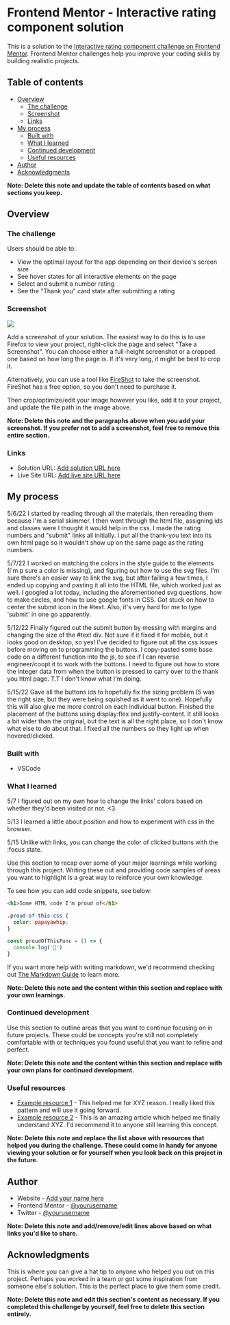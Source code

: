 # Frontend Mentor - Interactive rating component solution

This is a solution to the [Interactive rating component challenge on Frontend Mentor](https://www.frontendmentor.io/challenges/interactive-rating-component-koxpeBUmI). Frontend Mentor challenges help you improve your coding skills by building realistic projects. 

## Table of contents

- [Overview](#overview)
  - [The challenge](#the-challenge)
  - [Screenshot](#screenshot)
  - [Links](#links)
- [My process](#my-process)
  - [Built with](#built-with)
  - [What I learned](#what-i-learned)
  - [Continued development](#continued-development)
  - [Useful resources](#useful-resources)
- [Author](#author)
- [Acknowledgments](#acknowledgments)

**Note: Delete this note and update the table of contents based on what sections you keep.**

## Overview

### The challenge

Users should be able to:

- View the optimal layout for the app depending on their device's screen size
- See hover states for all interactive elements on the page
- Select and submit a number rating
- See the "Thank you" card state after submitting a rating

### Screenshot

![](./screenshot.jpg)

Add a screenshot of your solution. The easiest way to do this is to use Firefox to view your project, right-click the page and select "Take a Screenshot". You can choose either a full-height screenshot or a cropped one based on how long the page is. If it's very long, it might be best to crop it.

Alternatively, you can use a tool like [FireShot](https://getfireshot.com/) to take the screenshot. FireShot has a free option, so you don't need to purchase it. 

Then crop/optimize/edit your image however you like, add it to your project, and update the file path in the image above.

**Note: Delete this note and the paragraphs above when you add your screenshot. If you prefer not to add a screenshot, feel free to remove this entire section.**

### Links

- Solution URL: [Add solution URL here](https://your-solution-url.com)
- Live Site URL: [Add live site URL here](https://your-live-site-url.com)

## My process
5/6/22
  I started by reading through all the materials, then rereading them because I'm a serial skimmer.
  I then went through the html file, assigning ids and classes were I thought it would help in the css. I made the rating numbers and "submit" links all <buttons> initially.
  I put all the thank-you text into its own html page so it wouldn't show up on the same page as the rating numbers.

5/7/22
  I worked on matching the colors in the style guide to the elements (I'm p sure a color is missing), and figuring out how to use the svg files. I'm sure there's an easier way to link the svg, but after failing a few times, I ended up copying and pasting it all into the HTML file, which worked just as well.
  I googled a lot today, including the aforementioned svg questions, how to make circles, and how to use google fonts in CSS.
  Got stuck on how to center the submit icon in the #text. Also, it's very hard for me to type 'submit' in one go apparently.

5/12/22
  Finally figured out the submit button by messing with margins and changing the size of the #text div. Not sure if it fixed it for mobile, but it looks good on desktop, so yes!
  I've decided to figure out all the css issues before moving on to programming the buttons.
  I copy-pasted some base code on a different function into the js, to see if I can reverse engineer/coopt it to work with the buttons.
  I need to figure out how to store the integer data from when the button is pressed to carry over to the thank you html page. T.T
  I don't know what I'm doing.

5/15/22
  Gave all the buttons ids to hopefully fix the sizing problem (5 was the right size, but they were being squished as it went to one). Hopefully this will also give me more control on each individual button.
  Finished the placement of the buttons using display:flex and justify-content. It still looks a bit wider than the original, but the text is all the right place, so I don't know what else to do about that.
  I fixed all the numbers so they light up when hovered/clicked.

### Built with

- VSCode


### What I learned

5/7 I figured out on my own how to change the links' colors based on whether they'd been visited or not. <3

5/13 I learned a little about position and how to experiment with css in the browser.

5/15 Unlike with links, you can change the color of clicked buttons with the :focus state.

Use this section to recap over some of your major learnings while working through this project. Writing these out and providing code samples of areas you want to highlight is a great way to reinforce your own knowledge.

To see how you can add code snippets, see below:

```html
<h1>Some HTML code I'm proud of</h1>
```
```css
.proud-of-this-css {
  color: papayawhip;
}
```
```js
const proudOfThisFunc = () => {
  console.log('🎉')
}
```

If you want more help with writing markdown, we'd recommend checking out [The Markdown Guide](https://www.markdownguide.org/) to learn more.

**Note: Delete this note and the content within this section and replace with your own learnings.**

### Continued development

Use this section to outline areas that you want to continue focusing on in future projects. These could be concepts you're still not completely comfortable with or techniques you found useful that you want to refine and perfect.

**Note: Delete this note and the content within this section and replace with your own plans for continued development.**

### Useful resources

- [Example resource 1](https://www.example.com) - This helped me for XYZ reason. I really liked this pattern and will use it going forward.
- [Example resource 2](https://www.example.com) - This is an amazing article which helped me finally understand XYZ. I'd recommend it to anyone still learning this concept.

**Note: Delete this note and replace the list above with resources that helped you during the challenge. These could come in handy for anyone viewing your solution or for yourself when you look back on this project in the future.**

## Author

- Website - [Add your name here](https://www.your-site.com)
- Frontend Mentor - [@yourusername](https://www.frontendmentor.io/profile/yourusername)
- Twitter - [@yourusername](https://www.twitter.com/yourusername)

**Note: Delete this note and add/remove/edit lines above based on what links you'd like to share.**

## Acknowledgments

This is where you can give a hat tip to anyone who helped you out on this project. Perhaps you worked in a team or got some inspiration from someone else's solution. This is the perfect place to give them some credit.

**Note: Delete this note and edit this section's content as necessary. If you completed this challenge by yourself, feel free to delete this section entirely.**
